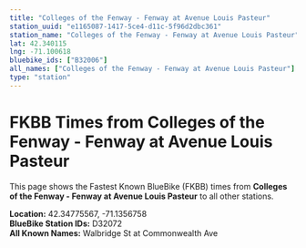 ```yaml
---
title: "Colleges of the Fenway - Fenway at Avenue Louis Pasteur"
station_uuid: "e1165087-1417-5ce4-d11c-5f96d2dbc361"
station_name: "Colleges of the Fenway - Fenway at Avenue Louis Pasteur"
lat: 42.340115
lng: -71.100618
bluebike_ids: ["B32006"]
all_names: ["Colleges of the Fenway - Fenway at Avenue Louis Pasteur"]
type: "station"
---
```


# FKBB Times from Colleges of the Fenway - Fenway at Avenue Louis Pasteur

This page shows the Fastest Known BlueBike (FKBB) times from **Colleges of the Fenway - Fenway at Avenue Louis Pasteur** to all other stations.

**Location:** 42.34775567, -71.1356758  
**BlueBike Station IDs:** D32072  
**All Known Names:** Walbridge St at Commonwealth Ave

